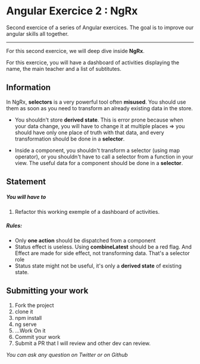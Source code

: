 # Angular Exercice 2 : NgRx

Second exercice of a series of Angular exercices. The goal is to improve our angular skills all together.

---

For this second exercice, we will deep dive inside **NgRx**.

For this exercice, you will have a dashboard of activities displaying the name, the main teacher and a list of subtitutes.

## Information

In NgRx, **selectors** is a very powerful tool often **misused**. You should use them as soon as you need to transform an already existing data in the store.

- You shouldn't store **derived state**. This is error prone because when your data change, you will have to change it at multiple places => you should have only one place of truth with that data, and every transformation should be done in a **selector**.

- Inside a component, you shouldn't transform a selector (using map operator), or you shouldn't have to call a selector from a function in your view. The useful data for a component should be done in a **selector**.

## Statement

##### You will have to

1.  Refactor this working exemple of a dashboard of activities.

##### Rules:

- Only **one action** should be dispatched from a component
- Status effect is useless. Using **combineLatest** should be a red flag. And Effect are made for side effect, not transforming data. That's a selector role
- Status state might not be useful, it's only a **derived state** of existing state.

## Submitting your work

1. Fork the project
2. clone it
3. npm install
4. ng serve
5. ...Work On it
6. Commit your work
7. Submit a PR that I will review and other dev can review.

_You can ask any question on Twitter or on Github_
